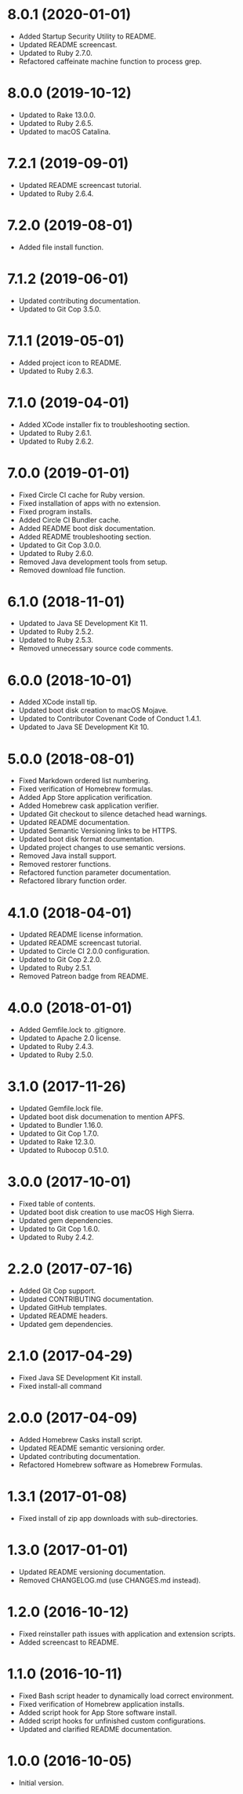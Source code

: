 # 8.0.1 (2020-01-01)

- Added Startup Security Utility to README.
- Updated README screencast.
- Updated to Ruby 2.7.0.
- Refactored caffeinate machine function to process grep.

# 8.0.0 (2019-10-12)

- Updated to Rake 13.0.0.
- Updated to Ruby 2.6.5.
- Updated to macOS Catalina.

# 7.2.1 (2019-09-01)

- Updated README screencast tutorial.
- Updated to Ruby 2.6.4.

# 7.2.0 (2019-08-01)

- Added file install function.

# 7.1.2 (2019-06-01)

- Updated contributing documentation.
- Updated to Git Cop 3.5.0.

# 7.1.1 (2019-05-01)

- Added project icon to README.
- Updated to Ruby 2.6.3.

# 7.1.0 (2019-04-01)

- Added XCode installer fix to troubleshooting section.
- Updated to Ruby 2.6.1.
- Updated to Ruby 2.6.2.

# 7.0.0 (2019-01-01)

- Fixed Circle CI cache for Ruby version.
- Fixed installation of apps with no extension.
- Fixed program installs.
- Added Circle CI Bundler cache.
- Added README boot disk documentation.
- Added README troubleshooting section.
- Updated to Git Cop 3.0.0.
- Updated to Ruby 2.6.0.
- Removed Java development tools from setup.
- Removed download file function.

# 6.1.0 (2018-11-01)

- Updated to Java SE Development Kit 11.
- Updated to Ruby 2.5.2.
- Updated to Ruby 2.5.3.
- Removed unnecessary source code comments.

# 6.0.0 (2018-10-01)

- Added XCode install tip.
- Updated boot disk creation to macOS Mojave.
- Updated to Contributor Covenant Code of Conduct 1.4.1.
- Updated to Java SE Development Kit 10.

# 5.0.0 (2018-08-01)

- Fixed Markdown ordered list numbering.
- Fixed verification of Homebrew formulas.
- Added App Store application verification.
- Added Homebrew cask application verifier.
- Updated Git checkout to silence detached head warnings.
- Updated README documentation.
- Updated Semantic Versioning links to be HTTPS.
- Updated boot disk format documentation.
- Updated project changes to use semantic versions.
- Removed Java install support.
- Removed restorer functions.
- Refactored function parameter documentation.
- Refactored library function order.

# 4.1.0 (2018-04-01)

- Updated README license information.
- Updated README screencast tutorial.
- Updated to Circle CI 2.0.0 configuration.
- Updated to Git Cop 2.2.0.
- Updated to Ruby 2.5.1.
- Removed Patreon badge from README.

# 4.0.0 (2018-01-01)

- Added Gemfile.lock to .gitignore.
- Updated to Apache 2.0 license.
- Updated to Ruby 2.4.3.
- Updated to Ruby 2.5.0.

# 3.1.0 (2017-11-26)

- Updated Gemfile.lock file.
- Updated boot disk documenation to mention APFS.
- Updated to Bundler 1.16.0.
- Updated to Git Cop 1.7.0.
- Updated to Rake 12.3.0.
- Updated to Rubocop 0.51.0.

# 3.0.0 (2017-10-01)

- Fixed table of contents.
- Updated boot disk creation to use macOS High Sierra.
- Updated gem dependencies.
- Updated to Git Cop 1.6.0.
- Updated to Ruby 2.4.2.

# 2.2.0 (2017-07-16)

- Added Git Cop support.
- Updated CONTRIBUTING documentation.
- Updated GitHub templates.
- Updated README headers.
- Updated gem dependencies.

# 2.1.0 (2017-04-29)

- Fixed Java SE Development Kit install.
- Fixed install-all command

# 2.0.0 (2017-04-09)

- Added Homebrew Casks install script.
- Updated README semantic versioning order.
- Updated contributing documentation.
- Refactored Homebrew software as Homebrew Formulas.

# 1.3.1 (2017-01-08)

- Fixed install of zip app downloads with sub-directories.

# 1.3.0 (2017-01-01)

- Updated README versioning documentation.
- Removed CHANGELOG.md (use CHANGES.md instead).

# 1.2.0 (2016-10-12)

- Fixed reinstaller path issues with application and extension scripts.
- Added screencast to README.

# 1.1.0 (2016-10-11)

- Fixed Bash script header to dynamically load correct environment.
- Fixed verification of Homebrew application installs.
- Added script hook for App Store software install.
- Added script hooks for unfinished custom configurations.
- Updated and clarified README documentation.

# 1.0.0 (2016-10-05)

- Initial version.
